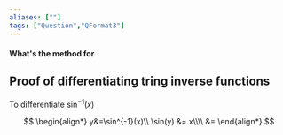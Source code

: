 ```yaml
---
aliases: [""]
tags: ["Question","QFormat3"]
---
```


#### What's the method for
## Proof of differentiating tring inverse functions

To differentiate $\sin^{-1}(x)$

$$ 
\begin{align*}
	y&=\sin^{-1}(x)\\
\sin(y) &= x\\\\
&=
\end{align*}
$$
